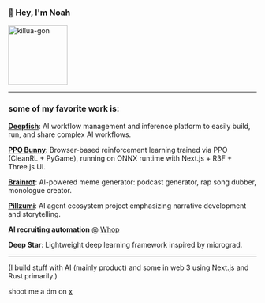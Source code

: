 ### 👋 Hey, I'm Noah

<img src="https://github.com/user-attachments/assets/ececad7d-d6a2-442f-841c-a604d9c8003d" alt="killua-gon" width="120" height="120" style="min-height: 120px;">

<br/>

-------------------

###  some of my favorite work is:

**[Deepfish](https://deepfi.sh)**: AI workflow management and inference platform to easily build, run, and share complex AI workflows.

**[PPO Bunny](https://ppobunny.vercel.app)**: Browser-based reinforcement learning trained via PPO (CleanRL + PyGame), running on ONNX runtime with Next.js + R3F + Three.js UI.

**[Brainrot](https://brainrot.com)**: AI-powered meme generator: podcast generator, rap song dubber, monologue creator.

**[Pillzumi](https://pillzumi.com)**: AI agent ecosystem project emphasizing narrative development and storytelling.

**AI recruiting automation** @ [Whop](https://whop.com)

**Deep Star**: Lightweight deep learning framework inspired by micrograd.

-------------------

(I build stuff with AI (mainly product) and some in web 3 using Next.js and Rust primarily.)

shoot me a dm on [x](https://x.com/noahgsolomon)

